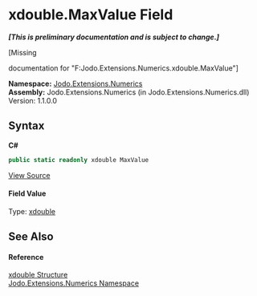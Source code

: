 # xdouble.MaxValue Field
 _**\[This is preliminary documentation and is subject to change.\]**_

\[Missing <summary> documentation for "F:Jodo.Extensions.Numerics.xdouble.MaxValue"\]

**Namespace:**&nbsp;<a href="N_Jodo_Extensions_Numerics">Jodo.Extensions.Numerics</a><br />**Assembly:**&nbsp;Jodo.Extensions.Numerics (in Jodo.Extensions.Numerics.dll) Version: 1.1.0.0

## Syntax

**C#**<br />
``` C#
public static readonly xdouble MaxValue
```

<a href="https://github.com/JosephJShort/Jodo.Extensions/blob/main/src/Jodo.Extensions.Numerics/xdouble.cs" rel="noopener noreferrer" title="View the source code">View Source</a><br />

#### Field Value
Type: <a href="T_Jodo_Extensions_Numerics_xdouble">xdouble</a>

## See Also


#### Reference
<a href="T_Jodo_Extensions_Numerics_xdouble">xdouble Structure</a><br /><a href="N_Jodo_Extensions_Numerics">Jodo.Extensions.Numerics Namespace</a><br />